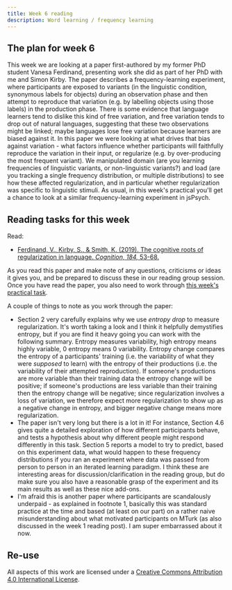 ```yaml
---
title: Week 6 reading
description: Word learning / frequency learning
---
```


## The plan for week 6

This week we are looking at a paper first-authored by my former PhD student Vanesa Ferdinand, presenting work she did as part of her PhD with me and Simon Kirby. The paper describes a frequency-learning experiment, where participants are exposed to variants (in the linguistic condition, synonymous labels for objects) during an observation phase and then attempt to reproduce that variation (e.g. by labelling objects using those labels) in the production phase. There is some evidence that language learners tend to dislike this kind of free variation, and free variation tends to drop out of natural languages,  suggesting that these two observations might be linked; maybe languages lose free variation because learners are biased against it. In this paper we were looking at what drives that bias against variation - what factors influence whether participants will faithfully reproduce the variation in their input, or regularize (e.g. by over-producing the most frequent variant). We manipulated domain (are you learning frequencies of linguistic variants, or non-linguistic variants?) and load (are you tracking a single frequency distribution, or multiple distributions) to see how these affected regularization, and in particular whether regularization was specific to linguistic stimuli. As usual, in this week's practical you'll get a chance to look at a similar frequency-learning experiment in jsPsych.


## Reading tasks for this week

Read:
- [Ferdinand, V., Kirby, S., & Smith, K. (2019). The cognitive roots of regularization in language.
*Cognition, 184,* 53-68.](https://doi.org/10.1016/j.cognition.2018.12.002)


As you read this paper and make note of any questions, criticisms or ideas it gives you, and be prepared to discuss these in our reading group session. Once you have read the paper, you also need to work through [this week's practical task](oels_practical_wk6.md).

A couple of things to note as you work through the paper:
- Section 2 very carefully explains why we use *entropy drop* to measure regularization. It's worth taking a look and I think it helpfully demystifies entropy, but if you are find it heavy going you can work with the following summary. Entropy measures variability, high entropy means highly variable, 0 entropy means 0 variability. Entropy change compares the entropy of a participants' training (i.e. the variability of what they were *supposed* to learn) with the entropy of their productions (i.e. the variability of their attempted reproduction). If someone's productions are more variable than their training data the entropy change will be positive; if someone's productions are less variable than their training then the entropy change will be negative; since regularization involves a loss of variation, we therefore expect more regularization to show up as a negative change in entropy, and bigger negative change means more regularization.
- The paper isn't very long but there is a lot in it! For instance, Section 4.6 gives quite a detailed exploration of how different participants behave, and tests a hypothesis about why different people might respond differently in this task. Section 5 reports a model to try to predict, based on this experiment data, what would happen to these frequency distributions if you ran an experiment where data was passed from person to person in an iterated learning paradigm. I think these are interesting areas for discussion/clarification in the reading group, but do make sure you also have a reasonable grasp of the experiment and its main results as well as these nice add-ons.
- I'm afraid this is another paper where participants are scandalously underpaid - as explained in footnote 1, basically this was standard practice at the time and based (at least on our part) on a rather naive misunderstanding about what motivated participants on MTurk (as also discussed in the week 1 reading post). I am super embarrassed about it now.


## Re-use

All aspects of this work are licensed under a [Creative Commons Attribution 4.0 International License](http://creativecommons.org/licenses/by/4.0/).
